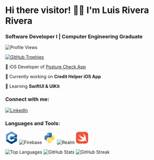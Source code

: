 <div>
  <h1>Hi there visitor! 👋🏼 I'm Luis Rivera Rivera</h1>
  <h3>Software Developer I | Computer Engineering Graduate</h3>

  <p> 
    <img src="https://komarev.com/ghpvc/?username=riiveraluis&label=Profile%20views&color=0e75b6&style=flat" alt="Profile Views" />
  </p>

  <p>
    <a href="https://github.com/ryo-ma/github-profile-trophy">
      <img src="https://github-profile-trophy.vercel.app/?username=riiveraluis" alt="GitHub Trophies" />
    </a>
  </p>

  <p>🚀 iOS Developer of <a href="https://apple.co/3ClVDbN">Posture Check App</a></p>
  <p>🔭 Currently working on <strong>Credit Helper iOS App</strong></p>
  <p>🌱 Learning <strong>SwiftUI & UIKit</strong></p>

  <h3>Connect with me:</h3>
  <p>
    <a href="https://linkedin.com/in/luisriverarivera" target="_blank">
      <img src="https://raw.githubusercontent.com/rahuldkjain/github-profile-readme-generator/master/src/images/icons/Social/linked-in-alt.svg" alt="LinkedIn" height="30" width="40" />
    </a>
  </p>

  <h3>Languages and Tools:</h3>
  <p>
    <img src="https://raw.githubusercontent.com/devicons/devicon/master/icons/cplusplus/cplusplus-original.svg" alt="C++" width="40" height="40"/>
    <img src="https://www.vectorlogo.zone/logos/firebase/firebase-icon.svg" alt="Firebase" width="40" height="40"/>
    <img src="https://raw.githubusercontent.com/devicons/devicon/master/icons/python/python-original.svg" alt="Python" width="40" height="40"/>
    <img src="https://raw.githubusercontent.com/bestofjs/bestofjs-webui/8665e8c267a0215f3159df28b33c365198101df5/public/logos/realm.svg" alt="Realm" width="40" height="40"/>
    <img src="https://raw.githubusercontent.com/devicons/devicon/master/icons/swift/swift-original.svg" alt="Swift" width="40" height="40"/>
  </p>

  <img src="https://github-readme-stats.vercel.app/api/top-langs?username=riiveraluis&show_icons=true&locale=en&layout=compact" alt="Top Languages" />

  <img src="https://github-readme-stats.vercel.app/api?username=riiveraluis&show_icons=true&locale=en" alt="GitHub Stats" />

  <img src="https://github-readme-streak-stats.herokuapp.com/?user=riiveraluis" alt="GitHub Streak" />
</div>
